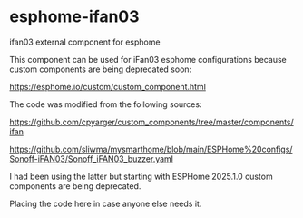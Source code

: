 # esphome-ifan03
ifan03 external component for esphome

This component can be used for iFan03 esphome configurations because custom components are being deprecated soon:

https://esphome.io/custom/custom_component.html

The code was modified from the following sources:

https://github.com/cpyarger/custom_components/tree/master/components/ifan

https://github.com/sliwma/mysmarthome/blob/main/ESPHome%20configs/Sonoff-iFAN03/Sonoff_iFAN03_buzzer.yaml

I had been using the latter but starting with ESPHome 2025.1.0 custom components are being deprecated.

Placing the code here in case anyone else needs it.
